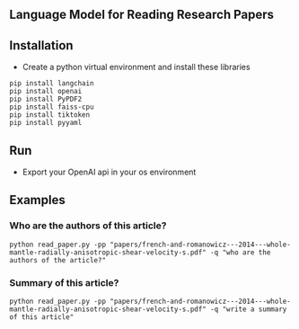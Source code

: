 ## Language Model for Reading Research Papers

## Installation
- Create a python virtual environment and install these libraries
```
pip install langchain
pip install openai
pip install PyPDF2
pip install faiss-cpu
pip install tiktoken
pip install pyyaml
```

## Run
- Export your OpenAI api in your os environment

## Examples

### Who are the authors of this article?
```
python read_paper.py -pp "papers/french-and-romanowicz---2014---whole-mantle-radially-anisotropic-shear-velocity-s.pdf" -q "who are the authors of the article?"
```

### Summary of this article?
```
python read_paper.py -pp "papers/french-and-romanowicz---2014---whole-mantle-radially-anisotropic-shear-velocity-s.pdf" -q "write a summary of this article"
```
